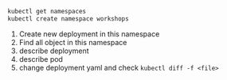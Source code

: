 ```sh
kubectl get namespaces
kubectl create namespace workshops
```

1. Create new deployment in this namespace
2. Find all object in this namespace
3. describe deployment
4. describe pod
5. change deployment yaml and check `kubectl diff -f <file>`